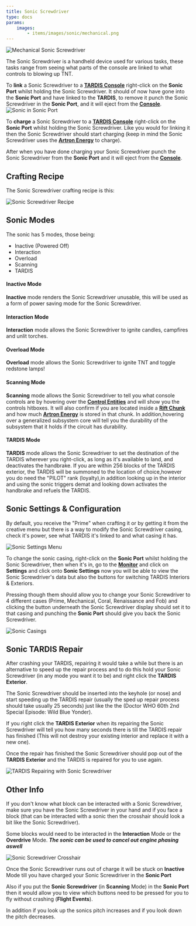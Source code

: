 ```yaml
---
title: Sonic Screwdriver
type: docs
params:
    images:
        - items/images/sonic/mechanical.png
---
```


![Mechanical Sonic Screwdriver](images/sonic/mechanical.png)

The Sonic Screwdriver is a handheld device used for various tasks, these tasks range from seeing what parts of the console are linked to what controls to blowing up TNT.

To **link** a Sonic Screwdriver to a [**TARDIS Console**](../../blocks/console) right-click on the **Sonic Port** whilst holding the Sonic Screwdriver. It should of now have gone into the **Sonic Port** and have linked to the **TARDIS**, to remove it punch the Sonic Screwdriver in the **Sonic Port**, and it will eject from the [**Console**](../../blocks/console).
![Sonic in Sonic Port](images/sonic/in_port.png)

To **charge** a Sonic Screwdriver to a [**TARDIS Console**](../../blocks/console) right-click on the **Sonic Port** whilst holding the Sonic Screwdriver. Like you would for linking it then the Sonic Screwdriver should start charging (keep in mind the Sonic Screwdriver uses the [**Artron Energy**](../../mechanics/artron) to charge). 

After when you have done charging your Sonic Screwdriver punch the Sonic Screwdriver from the **Sonic Port** and it will eject from the [**Console**](../../blocks/console).

## Crafting Recipe
The Sonic Screwdriver crafting recipe is this:

![Sonic Screwdriver Recipe](images/sonic/recipe.png)

## Sonic Modes

The sonic has 5 modes, those being:

- Inactive (Powered Off)
- Interaction
- Overload
- Scanning
- TARDIS

#### Inactive Mode
**Inactive** mode renders the Sonic Screwdriver unusable, this will be used as a form of power saving mode for the Sonic Screwdriver.

#### Interaction Mode
**Interaction** mode allows the Sonic Screwdriver to ignite candles, campfires and unlit torches.

#### Overload Mode
**Overload** mode allows the Sonic Screwdriver to ignite TNT and toggle redstone lamps!

#### Scanning Mode
**Scanning** mode allows the Sonic Screwdriver to tell you what console controls are by hovering over the [**Control Entities**](../../blocks/console#how-do-i-use-a-tardis-console) and will show you the controls hitboxes. It will also confirm if you are located inside a [**Rift Chunk**](../../mechanics/rift-chunks) and how much [**Artron Energy**](../../mechanics/artron) is stored in that chunk.
In addition,hovering over a generalized subsystem core will tell you the durability of the subsystem that it holds if the circuit has durability.

#### TARDIS Mode
**TARDIS** mode allows the Sonic Screwdriver to set the destination of the TARDIS wherever you right-click, as long as it's available to land, and deactivates the handbrake.
If you are within 256 blocks of the TARDIS exterior, the TARDIS will be summoned to the location of choice,however you do need the "PILOT" rank (loyalty),in addition looking up in the interior and using the sonic triggers demat and looking down activates the handbrake and refuels the TARDIS.

## Sonic Settings & Configuration
By default, you receive the "Prime" when crafting it or by getting it from the creative menu but there is a way to modify the Sonic Screwdriver casing, check it's power, see what TARDIS it's linked to and what casing it has.

![Sonic Settings Menu](images/sonic/settings.png)

To change the sonic casing, right-click on the **Sonic Port** whilst holding the Sonic Screwdriver, then when it's in, go to the [**Monitor**](../../blocks/monitor) and click on **Settings** and click onto **Sonic Settings** now you will be able to view the Sonic Screwdriver's data but also the buttons for switching TARDIS Interiors & Exteriors. 

Pressing though them should allow you to change your Sonic Screwdriver to 4 different cases (Prime, Mechanical, Coral, Renaissance and Fob) and clicking the button underneath the Sonic Screwdriver display should set it to that casing and punching the **Sonic Port** should give you back the Sonic Screwdriver.

![Sonic Casings](images/sonic/casings.png)

## Sonic TARDIS Repair
After crashing your TARDIS, repairing it would take a while but there is an alternative to speed up the repair process and to do this hold your Sonic Screwdriver (in any mode you want it to be) and right click the **TARDIS Exterior**.

The Sonic Screwdriver should be inserted into the keyhole (or nose) and start speeding up the TARDIS repair (usually the sped up repair process should take usually 25 seconds) just like the the (Doctor WHO 60th 2nd Special Episode: Wild Blue Yonder).

If you right click the **TARDIS Exterior** when its repairing the Sonic Screwdriver will tell you how many seconds there is till the TARDIS repair has finished (This will not destroy your existing interior and replace it with a new one). 

Once the repair has finished the Sonic Screwdriver should pop out of the **TARDIS Exterior** and the TARDIS is repaired for you to use again.

![TARDIS Repairing with Sonic Screwdriver](images/sonic/repairing.png)

## Other Info
If you don't know what block can be interacted with a Sonic Screwdriver, make sure you have the Sonic Screwdriver in your hand and if you face a block (that can be interacted with a sonic then the crosshair should look a bit like the Sonic Screwdriver).

Some blocks would need to be interacted in the **Interaction** Mode or the **Overdrive** Mode.
***The sonic can be used to cancel out engine phasing aswell***

![Sonic Screwdriver Crosshair](images/sonic/crosshair.png)

Once the Sonic Screwdriver runs out of charge it will be stuck on **Inactive** Mode till you have charged your Sonic Screwdriver in the **Sonic Port**

Also if you put the **Sonic Screwdriver** (in **Scanning** Mode) in the **Sonic Port** then it would allow you to view which buttons need to be pressed for 
you to fly without crashing (**Flight Events**).

In addition if you look up the sonics pitch increases and if you look down the pitch decreases.

